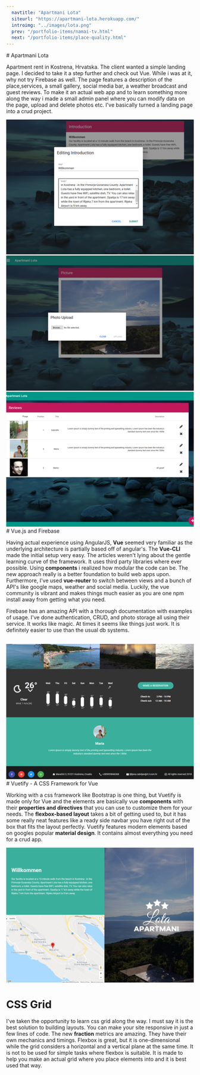 ```yaml
---
  navtitle: "Apartmani Lota"
  siteurl: "https://apartmani-lota.herokuapp.com/"
  introimg: "../images/lota.png"
  prev: "/portfolio-items/namai-tv.html"
  next: "/portfolio-items/place-quality.html"
---
```


<div id="introduction" class="anchor"></div>
# Apartmani Lota

Apartment rent in Kostrena, Hrvatska. The client wanted a simple landing page. I decided to take it a step further and check out Vue. While i was at it, why not try Firebase as well. The page features a description of the place,services, a small gallery, social media bar, a weather broadcast and guest reviews. To make it an actual web app and to learn something more along the way i made a small admin panel where you can modify data on the page, upload and delete photos etc. I've basically turned a landing page into a crud project.

<img src="../images/apartmani-lota/lota-txt.png" class="img-fluid shadow mt-5">
<img src="../images/apartmani-lota/lota-upload.png" class="img-fluid shadow mt-5">
<img src="../images/apartmani-lota/lota-reviews.png" class="img-fluid shadow mt-5 mb-5">

<div id="technologies" class="anchor"></div>
# Vue.js and Firebase

Having actual experience using AngularJS, **Vue** seemed very familiar as the underlying architecture is partially based off of angular's. The **Vue-CLI** made the initial setup very easy. The articles weren't lying about the gentle learning curve of the framework. It uses third party libraries where ever possible. Using **components** i realized how modular the code can be. The new approach really is a better foundation to build web apps upon. Furthermore, I've used **vue-router** to switch between views and a bunch of API's like google maps, weather and social media. Luckily, the vue community is vibrant and makes things much easier as you are one npm install away from getting what you need.

Firebase has an amazing API with a thorough documentation with examples of usage. I've done authentication, CRUD, and photo storage all using their service. It works like magic. At times it seems like things just work. It is definitely easier to use than the usual db systems.

## <i class="devicon-vuejs-plain"></i>

<img src="../images/apartmani-lota/lota-plugins.png" class="img-fluid shadow mt-5 mb-5">

<div id="experience" class="anchor"></div>
# Vuetify - A CSS Framework for Vue

Working with a css framework like Bootstrap is one thing, but Vuetify is made only for Vue and the elements are basically vue **components** with their **properties and directives** that you can use to customize them for your needs. The **flexbox-based layout** takes a bit of getting used to, but it has some really neat features like a ready side navbar you have right out of the box that fits the layout perfectly. Vuetify features modern elements based on googles popular **material design**. It contains almost everything you need for a crud app.

<img src="../images/apartmani-lota/lota-home.png" class="img-fluid shadow mt-5">

# CSS Grid

I've taken the opportunity to learn css grid along the way. I must say it is the best solution to building layouts. You can make your site responsive in just a few lines of code. The new **fraction** metrics are amazing. They have their own mechanics and timings. Flexbox is great, but it is one-dimensional while the grid considers a horizontal and a vertical plane at the same time. It is not to be used for simple tasks where flexbox is suitable. It is made to help you make an actual grid where you place elements into and it is best used that way.

